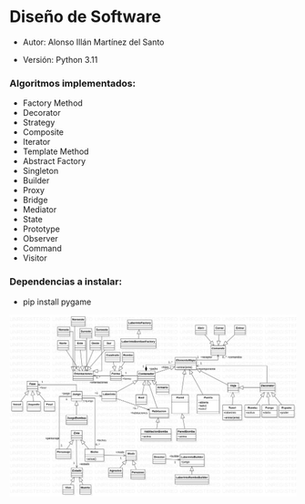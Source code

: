 # Diseño de Software

- Autor: Alonso Illán Martínez del Santo

- Versión: Python 3.11

### Algoritmos implementados:
  - Factory Method
  - Decorator
  - Strategy
  - Composite
  - Iterator
  - Template Method
  - Abstract Factory
  - Singleton
  - Builder
  - Proxy
  - Bridge
  - Mediator
  - State
  - Prototype
  - Observer
  - Command
  - Visitor

### Dependencias a instalar:
  - pip install pygame

![UML Laberinto](https://github.com/developwannabe/laberintoPython/blob/main/uml/UML.svg?raw=true)
